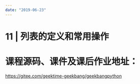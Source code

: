 ```yaml
---
date: "2019-06-23"
---  
```

      
# 11 | 列表的定义和常用操作
# 课程源码、课件及课后作业地址：

<https://gitee.com/geektime-geekbang/geekbangpython>

<!-- [[[read_end]]] -->